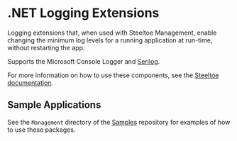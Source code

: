 # .NET Logging Extensions

Logging extensions that, when used with Steeltoe Management, enable changing the minimum log levels for a running application at run-time, without restarting the app.

Supports the Microsoft Console Logger and [Serilog](https://serilog.net/).

For more information on how to use these components, see the [Steeltoe documentation](https://steeltoe.io/).

## Sample Applications

See the `Management` directory of the [Samples](https://github.com/SteeltoeOSS/Samples) repository for examples of how to use these packages.
